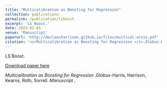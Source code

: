 ```yaml
---
title: "Multicalibration as Boosting for Regression"
collection: publications
permalink: /publication/lsboost
excerpt: 'LS Boost.'
date: 2023-02-01
venue: 'Manuscript'
paperurl: 'http://declancharrison.github.io/files/multical-arxiv.pdf'
citation: '<i>Multicalibration as Boosting for Regression </i>.Globus-Harris, Harrison, Kearns, Roth, Sorrell. <i>Manuscript </i>.'
---
```

LS Boost.

[Download paper here](http://declancharrison.github.io/files/multical-arxiv.pdf)

<i>Multicalibration as Boosting for Regression </i>.Globus-Harris, Harrison, Kearns, Roth, Sorrell. <i>Manuscript </i>.

<!-- ---
title: "Paper Title Number 3"
collection: publications
permalink: /publication/2015-10-01-paper-title-number-3
excerpt: 'This paper is about the number 3. The number 4 is left for future work.'
date: 2015-10-01
venue: 'Journal 1'
paperurl: 'http://academicpages.github.io/files/paper3.pdf'
citation: 'Your Name, You. (2015). &quot;Paper Title Number 3.&quot; <i>Journal 1</i>. 1(3).'
---
This paper is about the number 3. The number 4 is left for future work.

[Download paper here](http://academicpages.github.io/files/paper3.pdf)

Recommended citation: Your Name, You. (2015). "Paper Title Number 3." <i>Journal 1</i>. 1(3). -->